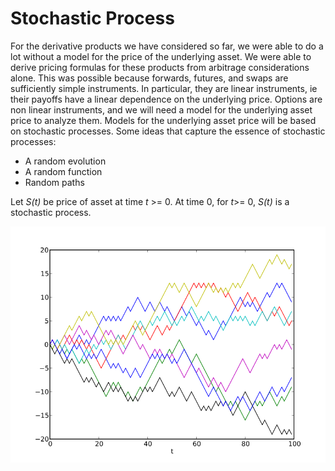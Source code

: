 # Stochastic Process
For the derivative products we have considered so far, we were able to do a lot without a model for the price of the underlying asset. We were able to derive pricing formulas for these products from arbitrage considerations alone. This was possible because forwards, futures, and swaps are sufficiently simple instruments. In particular, they are linear instruments, ie their payoffs have a linear dependence on the underlying price. Options are non linear instruments, and we will need a model for the underlying asset price to analyze them.
Models for the underlying asset price will be based on stochastic processes. Some ideas that capture the essence of stochastic processes:
- A random evolution
- A random function
- Random paths

Let _S(t)_ be price of asset at time _t_ >= 0. At time 0, for _t_>= 0, _S(t)_ is a stochastic process.

<img src="../Images/S5_RandomWalk.png" alt="Random Walk"/>

